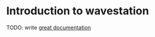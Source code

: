 # Introduction to wavestation

TODO: write [great documentation](http://jacobian.org/writing/what-to-write/)
